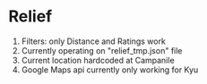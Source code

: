 # Relief

1. Filters: only Distance and Ratings work
2. Currently operating on "relief_tmp.json" file
3. Current location hardcoded at Campanile
4. Google Maps api currently only working for Kyu
